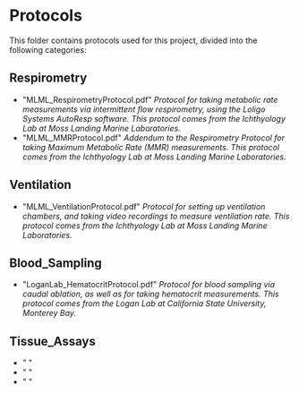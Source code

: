 # Protocols

This folder contains protocols used for this project, divided into the following categories:

## Respirometry
* "MLML_RespirometryProtocol.pdf"
_Protocol for taking metabolic rate measurements via intermittent flow respirometry, using the Loligo Systems AutoResp software. This protocol comes from the Ichthyology Lab at Moss Landing Marine Laboratories._
* "MLML_MMRProtocol.pdf"
_Addendum to the Respirometry Protocol for taking Maximum Metabolic Rate (MMR) measurements. This protocol comes from the Ichthyology Lab at Moss Landing Marine Laboratories._

## Ventilation
* "MLML_VentilationProtocol.pdf"
_Protocol for setting up ventilation chambers, and taking video recordings to measure ventilation rate. This protocol comes from the Ichthyology Lab at Moss Landing Marine Laboratories._

## Blood_Sampling
* "LoganLab_HematocritProtocol.pdf"
_Protocol for blood sampling via caudal ablation, as well as for taking hematocrit measurements. This protocol comes from the Logan Lab at California State University, Monterey Bay._

## Tissue_Assays
* " "
* " "
* " "

